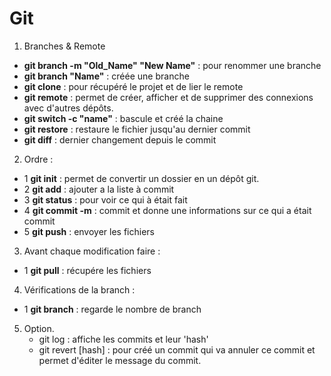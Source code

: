 # Git

1. Branches & Remote 
- **git branch -m "Old_Name" "New Name"** : pour renommer une branche
- **git branch "Name"** : créée une branche
- **git clone** : pour récupéré le projet et de lier le remote
- **git remote** : permet de créer, afficher et de supprimer des connexions avec d'autres dépôts.
- **git switch -c "name"** : bascule et créé la chaine
- **git restore** : restaure le fichier jusqu'au dernier commit
- **git diff** : dernier changement depuis le commit


2. Ordre : 
- 1 **git init** : permet de convertir un dossier en un dépôt git.
- 2 **git add** : ajouter a la liste à commit
- 3 **git status** : pour voir ce qui à était fait
- 4 **git commit -m** : commit et donne une informations sur ce qui a était commit
- 5 **git push** : envoyer les fichiers

3. Avant chaque modification faire : 
- 1 **git pull** : récupére les fichiers

4. Vérifications de la branch : 
- 1 **git branch**  : regarde le nombre de branch

5. Option.
    - git log : affiche les commits et leur 'hash'
    - git revert [hash] : pour créé un commit qui va annuler ce commit et permet d'éditer le message du commit.
